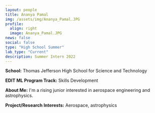 ```yaml
---
layout: people
title: Ananya Pamal
img: /assets/img/Ananya_Pamal.JPG
profile:
  align: right
  image: Ananya_Pamal.JPG
news: false
social: false
type: "High School Summer"
lab_type: "Current"
description: Summer Intern 2022
---
```


**School:** Thomas Jefferson High School for Science and Technology

**EDIT ML Program Track:**
Skills Development

**About Me:**
I'm a rising junior interested in aerospace engineering and astrophysics.

**Project/Research Interests:**
Aerospace, astrophysics
